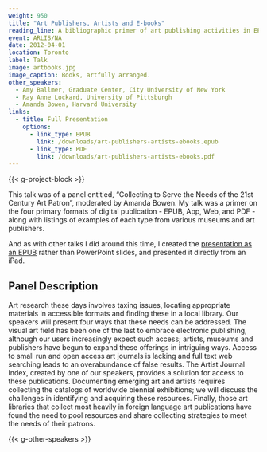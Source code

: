 ```yaml
---
weight: 950
title: "Art Publishers, Artists and E-books"
reading_line: A bibliographic primer of art publishing activities in EPUB, App, Web, and PDF formats
event: ARLIS/NA
date: 2012-04-01
location: Toronto
label: Talk
image: artbooks.jpg
image_caption: Books, artfully arranged.
other_speakers:
  - Amy Ballmer, Graduate Center, City University of New York
  - Ray Anne Lockard, University of Pittsburgh
  - Amanda Bowen, Harvard University
links: 
  - title: Full Presentation
    options:
      - link_type: EPUB
        link: /downloads/art-publishers-artists-ebooks.epub
      - link_type: PDF
        link: /downloads/art-publishers-artists-ebooks.pdf
---
```


{{< g-project-block >}}

This talk was of a panel entitled, “Collecting to Serve the Needs of the 21st Century Art Patron”, moderated by Amanda Bowen. My talk was a primer on the four primary formats of digital publication - EPUB, App, Web, and PDF - along with listings of examples of each type from various museums and art publishers.

And as with other talks I did around this time, I created the [presentation as an EPUB](/downloads/art-publishers-artists-ebooks.epub) rather than PowerPoint slides, and presented it directly from an iPad.

## Panel Description

Art research these days involves taxing issues, locating appropriate materials in accessible formats and finding these in a local library. Our speakers will present four ways that these needs can be addressed. The visual art field has been one of the last to embrace electronic publishing, although our users increasingly expect such access; artists, museums and publishers have begun to expand these offerings in intriguing ways. Access to small run and open access art journals is lacking and full text web searching leads to an overabundance of false results. The Artist Journal Index, created by one of our speakers, provides a solution for access to these publications. Documenting emerging art and artists requires collecting the catalogs of worldwide biennial exhibitions; we will discuss the challenges in identifying and acquiring these resources. Finally, those art libraries that collect most heavily in foreign language art publications have found the need to pool resources and share collecting strategies to meet the needs of their patrons. 

{{< g-other-speakers >}}
